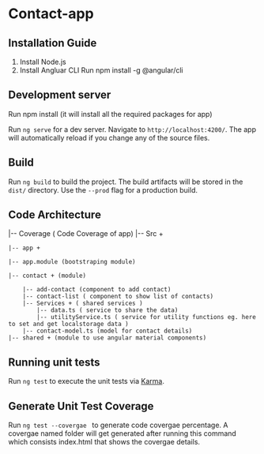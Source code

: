 # Contact-app

## Installation Guide

1. Install Node.js
2. Install Angluar CLI
   Run npm install -g @angular/cli

## Development server

Run npm install (it will install all the required packages for app)

Run `ng serve` for a dev server. Navigate to `http://localhost:4200/`. The app will automatically reload if you change any of the source files.

## Build

Run `ng build` to build the project. The build artifacts will be stored in the `dist/` directory. Use the `--prod` flag for a production build.

## Code Architecture

|-- Coverage ( Code Coverage of app)
|-- Src + 

    |-- app + 
    
    |-- app.module (bootstraping module)
    
    |-- contact + (module)
    
        |-- add-contact (component to add contact)
        |-- contact-list ( component to show list of contacts)
        |-- Services + ( shared services )
            |-- data.ts ( service to share the data)
            |-- utilityService.ts ( service for utility functions eg. here to set and get localstorage data )
        |-- contact-model.ts (model for contact details)
    |-- shared + (module to use angular material components)

## Running unit tests

Run `ng test` to execute the unit tests via [Karma](https://karma-runner.github.io).

## Generate Unit Test Coverage

Run `ng test --covergae ` to generate code covergae percentage. A covergae named folder will get generated after running this command which consists index.html that shows the covergae details.



